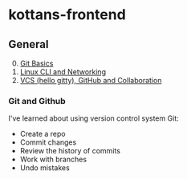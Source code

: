 # kottans-frontend

## General
 0. [Git Basics](tasks/git-intro.md)
 1. [Linux CLI and Networking](tasks/linux-cli-http.md)
 2. [VCS (hello gitty), GitHub and Collaboration](tasks/git-collaboration.md)

<a name="git-and-github"></a>
### Git and Github
I've learned about using version control system Git: 
* Create a repo
* Commit changes
* Review the history of commits
* Work with branches
* Undo mistakes

